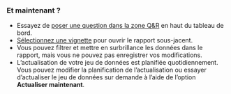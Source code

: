 ### <a name="what-now"></a>Et maintenant ?
* Essayez de [poser une question dans la zone Q&R](../consumer/end-user-q-and-a.md) en haut du tableau de bord.
* [Sélectionnez une vignette](../consumer/end-user-tiles.md) pour ouvrir le rapport sous-jacent.
* Vous pouvez filtrer et mettre en surbrillance les données dans le rapport, mais vous ne pouvez pas enregistrer vos modifications.
* L’actualisation de votre jeu de données est planifiée quotidiennement. Vous pouvez modifier la planification de l’actualisation ou essayer d’actualiser le jeu de données sur demande à l’aide de l’option **Actualiser maintenant**.

